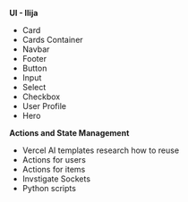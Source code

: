 **UI - Ilija**

- Card
- Cards Container
- Navbar
- Footer
- Button
- Input
- Select
- Checkbox
- User Profile
- Hero

**Actions and State Management**

- Vercel AI templates research how to reuse
- Actions for users
- Actions for items
- Invstigate Sockets
- Python scripts
